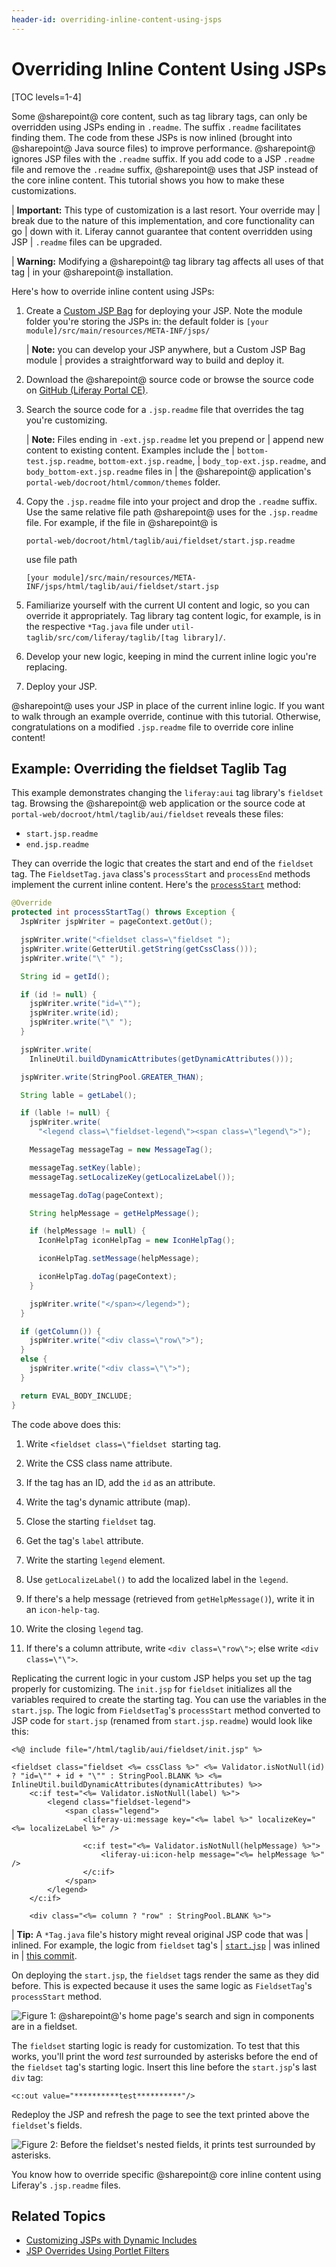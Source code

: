 ```yaml
---
header-id: overriding-inline-content-using-jsps
---
```


# Overriding Inline Content Using JSPs

[TOC levels=1-4]

Some @sharepoint@ core content, such as tag library tags, can only be overridden 
using JSPs ending in `.readme`. The suffix `.readme` facilitates finding them. 
The code from these JSPs is now inlined (brought into @sharepoint@ Java source 
files) to improve performance. @sharepoint@ ignores JSP files with the `.readme` 
suffix. If you add code to a JSP `.readme` file and remove the `.readme` suffix, 
@sharepoint@ uses that JSP instead of the core inline content. This tutorial shows 
you how to make these customizations. 

| **Important:** This type of customization is a last resort. Your override may 
| break due to the nature of this implementation, and core functionality can go 
| down with it. Liferay cannot guarantee that content overridden using JSP 
| `.readme` files can be upgraded. 

| **Warning:** Modifying a @sharepoint@ tag library tag affects all uses of that tag 
| in your @sharepoint@ installation. 

Here's how to override inline content using JSPs:

1.  Create a [Custom JSP Bag](/docs/7-2/customization/-/knowledge_base/c/jsp-overrides-using-custom-jsp-bag)
    for deploying your JSP. Note the module folder you're storing the JSPs in: 
    the default folder is `[your module]/src/main/resources/META-INF/jsps/`

    | **Note:** you can develop your JSP anywhere, but a Custom JSP Bag module 
    | provides a straightforward way to build and deploy it.

2.  Download the @sharepoint@ source code or browse the source code on 
    [GitHub (Liferay Portal CE)](https://github.com/liferay/liferay-portal/tree/7.2.x). 

3.  Search the source code for a `.jsp.readme` file that overrides the tag 
    you're customizing. 

    | **Note:** Files ending in `-ext.jsp.readme` let you prepend or
    | append new content to existing content. Examples include the
    | `bottom-test.jsp.readme`, `bottom-ext.jsp.readme`,
    | `body_top-ext.jsp.readme`, and `body_bottom-ext.jsp.readme` files in
    | the @sharepoint@ application's `portal-web/docroot/html/common/themes` folder.

4.  Copy the `.jsp.readme` file into your project and drop the `.readme` suffix. 
    Use the same relative file path @sharepoint@ uses for the `.jsp.readme` file. 
    For example, if the file in @sharepoint@ is

        portal-web/docroot/html/taglib/aui/fieldset/start.jsp.readme

    use file path 

        [your module]/src/main/resources/META-INF/jsps/html/taglib/aui/fieldset/start.jsp

5.  Familiarize yourself with the current UI content and logic, so you can 
    override it appropriately. Tag library tag content logic, for example, is in 
    the respective `*Tag.java` file under 
    `util-taglib/src/com/liferay/taglib/[tag library]/`. 

6.  Develop your new logic, keeping in mind the current inline logic you're 
    replacing. 

7.  Deploy your JSP. 

@sharepoint@ uses your JSP in place of the current inline logic. If you want 
to walk through an example override, continue with this tutorial. Otherwise, 
congratulations on a modified `.jsp.readme` file to override core inline 
content! 

## Example: Overriding the fieldset Taglib Tag

This example demonstrates changing the `liferay:aui` tag library's `fieldset` 
tag. Browsing the @sharepoint@ web application or the source code at 
`portal-web/docroot/html/taglib/aui/fieldset` reveals these files:

- `start.jsp.readme`
- `end.jsp.readme` 

They can override the logic that creates the start and end of the `fieldset` 
tag. The `FieldsetTag.java` class's `processStart` and `processEnd` methods 
implement the current inline content. Here's the 
[`processStart`](https://github.com/liferay/liferay-portal/blob/7.2.x/util-taglib/src/com/liferay/taglib/aui/FieldsetTag.java#L86-L141)
method:

```java
@Override
protected int processStartTag() throws Exception {
  JspWriter jspWriter = pageContext.getOut();

  jspWriter.write("<fieldset class=\"fieldset ");
  jspWriter.write(GetterUtil.getString(getCssClass()));
  jspWriter.write("\" ");

  String id = getId();

  if (id != null) {
    jspWriter.write("id=\"");
    jspWriter.write(id);
    jspWriter.write("\" ");
  }

  jspWriter.write(
    InlineUtil.buildDynamicAttributes(getDynamicAttributes()));

  jspWriter.write(StringPool.GREATER_THAN);

  String lable = getLabel();

  if (lable != null) {
    jspWriter.write(
      "<legend class=\"fieldset-legend\"><span class=\"legend\">");

    MessageTag messageTag = new MessageTag();

    messageTag.setKey(lable);
    messageTag.setLocalizeKey(getLocalizeLabel());

    messageTag.doTag(pageContext);

    String helpMessage = getHelpMessage();

    if (helpMessage != null) {
      IconHelpTag iconHelpTag = new IconHelpTag();

      iconHelpTag.setMessage(helpMessage);

      iconHelpTag.doTag(pageContext);
    }

    jspWriter.write("</span></legend>");
  }

  if (getColumn()) {
    jspWriter.write("<div class=\"row\">");
  }
  else {
    jspWriter.write("<div class=\"\">");
  }

  return EVAL_BODY_INCLUDE;
}
```

The code above does this:

1.  Write `<fieldset class=\"fieldset `starting tag. 

2.  Write the CSS class name attribute. 

3.  If the tag has an ID, add the `id` as an attribute. 

4.  Write the tag's dynamic attribute (map). 

5.  Close the starting `fieldset` tag. 

6.  Get the tag's `label` attribute. 

7.  Write the starting `legend` element. 

8.  Use `getLocalizeLabel()` to add the localized label in the `legend`.

9.  If there's a help message (retrieved from `getHelpMessage()`), write it in 
    an `icon-help-tag`. 

10. Write the closing `legend` tag. 

11. If there's a column attribute, write `<div class=\"row\">`; else write 
    `<div class=\"\">`. 

Replicating the current logic in your custom JSP helps you set up the tag 
properly for customizing. The `init.jsp` for `fieldset` initializes all the 
variables required to create the starting tag. You can use the variables in the 
`start.jsp`. The logic from `FieldsetTag`'s `processStart` method converted to 
JSP code for `start.jsp` (renamed from `start.jsp.readme`) would look like this:

```markup
<%@ include file="/html/taglib/aui/fieldset/init.jsp" %>

<fieldset class="fieldset <%= cssClass %>" <%= Validator.isNotNull(id) ? "id=\"" + id + "\"" : StringPool.BLANK %> <%= InlineUtil.buildDynamicAttributes(dynamicAttributes) %>>
	<c:if test="<%= Validator.isNotNull(label) %>">
		<legend class="fieldset-legend">
			<span class="legend">
				<liferay-ui:message key="<%= label %>" localizeKey="<%= localizeLabel %>" />

				<c:if test="<%= Validator.isNotNull(helpMessage) %>">
					<liferay-ui:icon-help message="<%= helpMessage %>" />
				</c:if>
			</span>
		</legend>
	</c:if>

	<div class="<%= column ? "row" : StringPool.BLANK %>">
```

| **Tip:** A `*Tag.java` file's history might reveal original JSP code that was 
| inlined. For example, the logic from `fieldset` tag's 
| [`start.jsp`](https://github.com/liferay/liferay-portal/blob/df22ba66eff49b76404cfda908d3cd024efbebd9/portal-web/docroot/html/taglib/aui/fieldset/start.jsp)
| was inlined in
| [this commit](https://github.com/liferay/liferay-portal/commit/7fba0775bcc1d1a0bc4d107cabfb41a90f15937c#diff-2ad802b4c0d8f7a2da45b895e89d6e46).

On deploying the `start.jsp`, the `fieldset` tags render the same as they did 
before. This is expected because it uses the same logic as `FieldsetTag`'s 
`processStart` method. 

![Figure 1: @sharepoint@'s home page's search and sign in components are in a `fieldset`.](../../images/jsp-readme-inline-fieldset.png)

The `fieldset` starting logic is ready for customization. To test that this 
works, you'll print the word *test* surrounded by asterisks before the end of 
the `fieldset` tag's starting logic. Insert this line before the `start.jsp`'s 
last `div` tag: 

```markup
<c:out value="**********test**********"/>
```

Redeploy the JSP and refresh the page to see the text printed above the 
`fieldset`'s fields. 

![Figure 2: Before the `fieldset`'s nested fields, it prints *test* surrounded by asterisks.](../../images/jsp-readme-override-inline-fieldset.png)

You know how to override specific @sharepoint@ core inline content using Liferay's 
`.jsp.readme` files. 

## Related Topics

- [Customizing JSPs with Dynamic Includes](/docs/7-2/customization/-/knowledge_base/c/customizing-jsps-with-dynamic-includes)
- [JSP Overrides Using Portlet Filters](/docs/7-2/customization/-/knowledge_base/c/jsp-overrides-using-portlet-filters)
